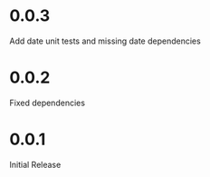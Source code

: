 # 0.0.3
Add date unit tests and missing date dependencies

# 0.0.2
Fixed dependencies

# 0.0.1
Initial Release